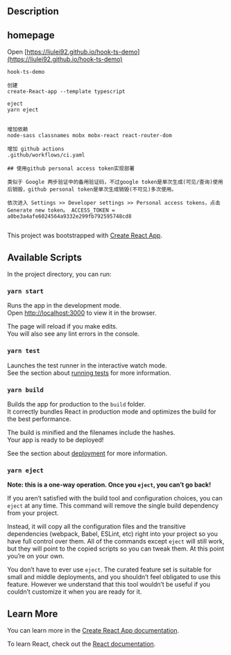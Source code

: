 ## Description


## homepage
Open [https://liulei92.github.io/hook-ts-demo](https://liulei92.github.io/hook-ts-demo)


```
hook-ts-demo

创建
create-React-app --template typescript

eject
yarn eject


增加依赖
node-sass classnames mobx mobx-react react-router-dom

增加 github actions
.github/workflows/ci.yaml

## 使用github personal access token实现部署

类似于 Google 两步验证中的备用验证码，不过google token是单次生成(可见/查询)使用后销毁，github personal token是单次生成销毁(不可见)多次使用。

依次进入 Settings >> Developer settings >> Personal access tokens，点击 Generate new token。 ACCESS_TOKEN = a0be3a4afe6024564a9332e299fb792595748cd8


```

This project was bootstrapped with [Create React App](https://github.com/facebook/create-react-app).

## Available Scripts

In the project directory, you can run:

### `yarn start`

Runs the app in the development mode.<br />
Open [http://localhost:3000](http://localhost:3000) to view it in the browser.

The page will reload if you make edits.<br />
You will also see any lint errors in the console.

### `yarn test`

Launches the test runner in the interactive watch mode.<br />
See the section about [running tests](https://facebook.github.io/create-react-app/docs/running-tests) for more information.

### `yarn build`

Builds the app for production to the `build` folder.<br />
It correctly bundles React in production mode and optimizes the build for the best performance.

The build is minified and the filenames include the hashes.<br />
Your app is ready to be deployed!

See the section about [deployment](https://facebook.github.io/create-react-app/docs/deployment) for more information.

### `yarn eject`

**Note: this is a one-way operation. Once you `eject`, you can’t go back!**

If you aren’t satisfied with the build tool and configuration choices, you can `eject` at any time. This command will remove the single build dependency from your project.

Instead, it will copy all the configuration files and the transitive dependencies (webpack, Babel, ESLint, etc) right into your project so you have full control over them. All of the commands except `eject` will still work, but they will point to the copied scripts so you can tweak them. At this point you’re on your own.

You don’t have to ever use `eject`. The curated feature set is suitable for small and middle deployments, and you shouldn’t feel obligated to use this feature. However we understand that this tool wouldn’t be useful if you couldn’t customize it when you are ready for it.

## Learn More

You can learn more in the [Create React App documentation](https://facebook.github.io/create-react-app/docs/getting-started).

To learn React, check out the [React documentation](https://reactjs.org/).
